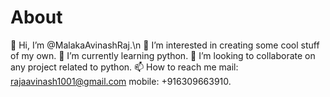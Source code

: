 # About
👋 Hi, I’m @MalakaAvinashRaj.\n
👀 I’m interested in creating some cool stuff of my own.
🌱 I’m currently learning python.
💞️ I’m looking to collaborate on any project related to python.
📫 How to reach me mail: rajaavinash1001@gmail.com mobile: +916309663910.
